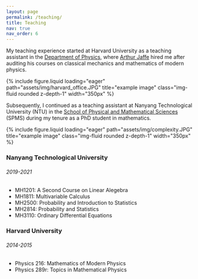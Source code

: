 ```yaml
---
layout: page
permalink: /teaching/
title: Teaching
nav: true
nav_order: 6
---
```


My teaching experience started at Harvard University as a teaching
assistant in the [Department of Physics](https://www.physics.harvard.edu/),
where [Arthur Jaffe](https://www.arthurjaffe.com/) hired me after auditing
his courses on classical mechanics and mathematics of modern physics.

<div class="col-sm mt-3 mt-md-0 text-center">
        {% include figure.liquid loading="eager" path="assets/img/harvard_office.JPG" title="example image" class="img-fluid rounded z-depth-1" width="350px" %}
</div>

Subsequently, I continued as a teaching assistant at Nanyang Technological
University (NTU) in the
[School of Physical and Mathematical Sciences](https://www.ntu.edu.sg/spms)
(SPMS) during my tenure as a PhD student in mathematics.

<div class="col-sm mt-3 mt-md-0 text-center">
        {% include figure.liquid loading="eager" path="assets/img/complexity.JPG" title="example image" class="img-fluid rounded z-depth-1" width="350px" %}
</div>

<h3>Nanyang Technological University</h3>
<h6>2019-2021</h6>

- MH1201: A Second Course on Linear Alegebra
- MH1811: Multivariable Calculus
- MH2500: Probability and Introduction to Statistics
- MH2814: Probability and Statistics
- MH3110: Ordinary Differential Equations

<h3>Harvard University</h3>
<h6>2014-2015</h6>

- Physics 216: Mathematics of Modern Physics
- Physics 289r: Topics in Mathematical Physics
